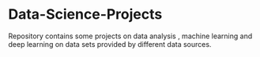 # Data-Science-Projects
Repository contains some projects on data analysis , machine learning and deep learning on data sets provided by different data sources.
